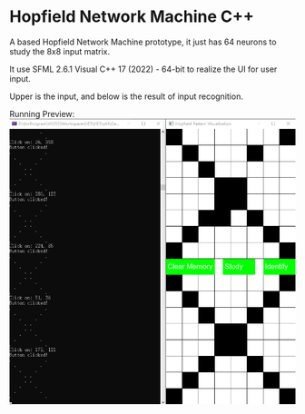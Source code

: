 # Hopfield Network Machine C++
A based Hopfield Network Machine prototype, it just has 64 neurons to study the 8x8 input matrix.

It use SFML 2.6.1 Visual C++ 17 (2022) - 64-bit to realize the UI for user input.

Upper is the input, and below is the result of input recognition.

Running Preview:
![Image text](hm.png)
